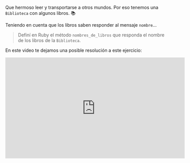 Que hermoso leer y transportarse a otros mundos. Por eso tenemos una `Biblioteca` con algunos libros. :books:

Teniendo en cuenta que los libros saben responder al mensaje `nombre`...

> Definí en Ruby el método `nombres_de_libros` que responda el nombre de los libros de la `Biblioteca`.

En este video te dejamos una posible resolución a este ejercicio:

<iframe width="560" height="315" src="https://www.youtube.com/embed/XFBBeFjy14Q" title="YouTube video player" frameborder="0" allow="accelerometer; autoplay; clipboard-write; encrypted-media; gyroscope; picture-in-picture" allowfullscreen></iframe>

<style>
  .mu-mono-dropdown {
    display: none;
  }
</style>